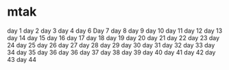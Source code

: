 # mtak
day 1
day 2
day 3
day 4
day 6
Day 7
day 8
day 9
day 10
day 11
day 12
day 13
day 14
day 15
day 16
day 17
day 18
day 19
day 20
day 21
day 22
day 23
day 24
day 25
day 26
day 27
day 28
day 29
day 30
day 31
day 32
day 33
day 34
day 35
day 36
day 36
day 37
day 38
day 39
day 40
day 41
day 42
day 43
day 44
